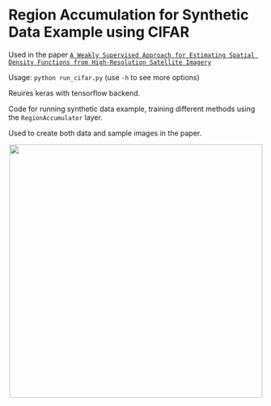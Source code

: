 # Region Accumulation for Synthetic Data Example using CIFAR

Used in the paper [`A Weakly Supervised Approach for Estimating Spatial Density Functions from High-Resolution Satellite Imagery`](https://arxiv.org/abs/1810.09528)

Usage: `python run_cifar.py` (use `-h` to see more options)

Reuires keras with tensorflow backend.

Code for running synthetic data example, training different methods using the `RegionAccumulator` layer.

Used to create both data and sample images in the paper.

<p align="center">
<img src="./example_images.png" width="500px" height="500px">
</p>
